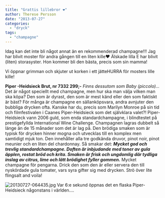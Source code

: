 ```yaml
---
title: "Grattis lillebror ❤"
author: Therese Persson
date: "2013-07-27"
categories: 
  - "dryck"
tags: 
  - "champagne"
---
```


Idag kan det inte bli något annat än en rekommenderad champagne!!! Jag har blivit moster för andra gången till en liten kille❤ Älskade lilla E har blivit (liten) storasyster. Hon kommer bli den bästa, precis som sin mamma!

Vi öppnar grimman och skjuter ut korken i ett jätteHURRA för mosters lille kille!

**Piper -Heidsieck Brut, nr 7332 299;-** _Finns dessutom som Baby (piccolo)..._ Det är något speciellt med champagne, men hur ska man välja vilken man ska köpa? Den som är dyrast, den som är mest känd eller den som faktiskt är bäst? För många är champagne en sällanköpsvara, andra avnjuter den bubbliga drycken ofta. Kanske har du, precis som Marilyn Monroe på sin tid och filmfestivalen i Caanes Piper-Heidsieck som det självklara valet?! Piper-Heidsieck vann 2006 guld, som enda standardchampagne, i blindtestet på prestigefyllda International Wine Challenge. Champagnen lagras dubbelt så länge än de 15 månader som det är lag på. Den brödiga smaken som är typisk för drycken hinner mogna och utvecklas till en komplex men samtidigt mjuk ton. Den innehåller alla tre godkända druvor, pinot noir, pinot meunier och en liten del chardonnay. Så smakar det: _**Mycket god och trevlig standardchampagne. Doften är inbjudande med toner av gula äpplen, rostat bröd och krita. Smaken är frisk och ungdomlig där tydliga inslag av citrus, lime och lätt brödighet fyller gommen.**_ Mycket champagne för pengarna. Drick den som den är eller servera den till nyskördade gula tomater, vars syra gifter sig med drycken. Strö över lite flingsalt and voila!  
  
![20130727-064435.jpg](/static/img/20130727-064435.jpg) Var 6:e sekund öppnas det en flaska Piper-Heidsieck någonstans i världen....
